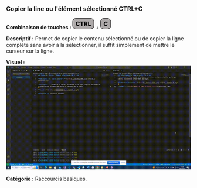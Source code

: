 ### Copier la line ou l'élément sélectionné CTRL+C  ###

**Combinaison de touches :** ![ctrl](../touches/CTRL.png) + ![C](../touches/C.png)

**Descriptif :** Permet de copier le contenu sélectionné ou de copier la ligne complète sans avoir à la sélectionner, il suffit simplement de mettre le curseur sur la ligne.

**Visuel :** ![ CTRL+C](./gifs/CTRL+C.gif)

**Catégorie :** Raccourcis basiques.


